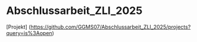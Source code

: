# Abschlussarbeit_ZLI_2025
[Projekt] (https://github.com/GGMS07/Abschlussarbeit_ZLI_2025/projects?query=is%3Aopen)
